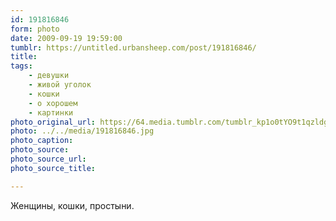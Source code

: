 ```yaml
---
id: 191816846
form: photo
date: 2009-09-19 19:59:00
tumblr: https://untitled.urbansheep.com/post/191816846/
title:
tags:
    - девушки
    - живой уголок
    - кошки
    - о хорошем
    - картинки
photo_original_url: https://64.media.tumblr.com/tumblr_kp1o0tYO9t1qzldgmo1_500.jpg
photo: ../../media/191816846.jpg
photo_caption:
photo_source:
photo_source_url:
photo_source_title:

---
```


<p>Женщины, кошки, простыни.</p>
